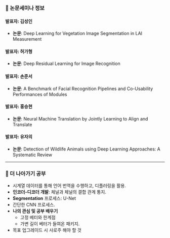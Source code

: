 ### 🔗 논문세미나 정보

#### 발표자: 김성인

- **논문**: Deep Learning for Vegetation Image Segmentation in LAI Measurement

#### 발표자: 허가형

- **논문**: Deep Residual Learning for Image Recognition

#### 발표자: 손준서

- **논문**: A Benchmark of Facial Recognition Pipelines and Co-Usability Performances of Modules

#### 발표자: 홍승현

- **논문**: Neural Machine Translation by Jointly Learning to Align and Translate

#### 발표자: 유자의

- **논문**: Detection of Wildlife Animals using Deep Learning Approaches: A Systematic Review

---

### 📌 더 나아가기 공부
- 시계열 데이터를 통해 언어 번역을 수행하고, 디플러링을 활용.
- **인코더-디코더 개발**: 체널과 체널의 결합 관계 통지.
- **Segmentation** 프로세스: U-Net
- 간단한 CNN 프로세스.
- **나의 관심 및 공부 배우기**
    - 고정 베터와 한계점
    - 가변 길이 베터가 들여온 패키지.
- 목표 업그레이드 시 사로주 해야 할 것


